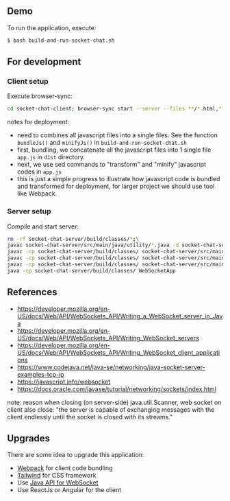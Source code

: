 ## Demo

To run the application, execute:

```bash
$ bash build-and-run-socket-chat.sh
```

## For development

### Client setup

Execute browser-sync:

```bash
cd socket-chat-client; browser-sync start --server --files **/*.html,**/*.css,**/*.js,**/*.json
```

notes for deployment:

- need to combines all javascript files into a single files. See the function `bundleJs()` and `minifyJs()` in `build-and-run-socket-chat.sh`
- first, bundling, we concatenate all the javascript files into 1 single file `app.js` in `dist` directory.
- next, we use sed commands to "transform" and "minify" javascript codes in `app.js`
- this is just a simple progress to illustrate how javascript code is bundled and transformed for deployment, for larger project we should use tool like Webpack.

### Server setup

Compile and start server:

```bash
rm -rf socket-chat-server/build/classes/*;\
javac socket-chat-server/src/main/java/utility/*.java -d socket-chat-server/build/classes/;\
javac -cp socket-chat-server/build/classes/ socket-chat-server/src/main/java/observer/*.java -d socket-chat-server/build/classes/;\
javac -cp socket-chat-server/build/classes/ socket-chat-server/src/main/java/websocket/*.java -d socket-chat-server/build/classes/;\
javac -cp socket-chat-server/build/classes/ socket-chat-server/src/main/java/*.java -d socket-chat-server/build/classes/;\
java -cp socket-chat-server/build/classes/ WebSocketApp
```

## References

- https://developer.mozilla.org/en-US/docs/Web/API/WebSockets_API/Writing_a_WebSocket_server_in_Java
- https://developer.mozilla.org/en-US/docs/Web/API/WebSockets_API/Writing_WebSocket_servers
- https://developer.mozilla.org/en-US/docs/Web/API/WebSockets_API/Writing_WebSocket_client_applications
- https://www.codejava.net/java-se/networking/java-socket-server-examples-tcp-ip
- https://javascript.info/websocket
- https://docs.oracle.com/javase/tutorial/networking/sockets/index.html

note:
reason when closing (on server-side) java.util.Scanner, web socket on client also close: "the server is capable of exchanging messages with the client endlessly until the socket is closed with its streams."

## Upgrades

There are some idea to upgrade this application:

- [Webpack](https://github.com/webpack/webpack) for client code bundling
- [Tailwind](https://github.com/tailwindcss/tailwindcss) for CSS framework
- Use [Java API for WebSocket](https://docs.oracle.com/javaee/7/tutorial/websocket.htm)
- Use ReactJs or Angular for the client
